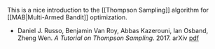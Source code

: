 This is a nice introduction to the [[Thompson Sampling]] algorithm for [[MAB|Multi-Armed Bandit]] optimization.

- Daniel J. Russo, Benjamin Van Roy, Abbas Kazerouni, Ian Osband, Zheng Wen. _A Tutorial on Thompson Sampling_. 2017. arXiv [pdf](https://arxiv.org/pdf/1707.02038.pdf)
